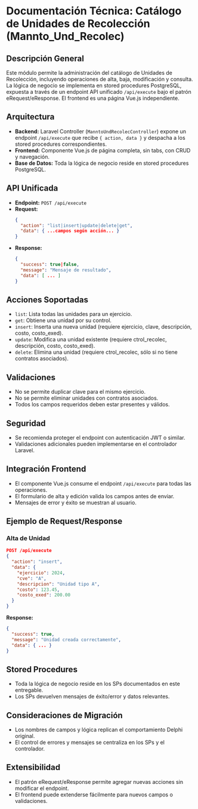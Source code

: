 # Documentación Técnica: Catálogo de Unidades de Recolección (Mannto_Und_Recolec)

## Descripción General
Este módulo permite la administración del catálogo de Unidades de Recolección, incluyendo operaciones de alta, baja, modificación y consulta. La lógica de negocio se implementa en stored procedures PostgreSQL, expuesta a través de un endpoint API unificado `/api/execute` bajo el patrón eRequest/eResponse. El frontend es una página Vue.js independiente.

## Arquitectura
- **Backend:** Laravel Controller (`ManntoUndRecolecController`) expone un endpoint `/api/execute` que recibe `{ action, data }` y despacha a los stored procedures correspondientes.
- **Frontend:** Componente Vue.js de página completa, sin tabs, con CRUD y navegación.
- **Base de Datos:** Toda la lógica de negocio reside en stored procedures PostgreSQL.

## API Unificada
- **Endpoint:** `POST /api/execute`
- **Request:**
  ```json
  {
    "action": "list|insert|update|delete|get",
    "data": { ...campos según acción... }
  }
  ```
- **Response:**
  ```json
  {
    "success": true|false,
    "message": "Mensaje de resultado",
    "data": [ ... ]
  }
  ```

## Acciones Soportadas
- `list`: Lista todas las unidades para un ejercicio.
- `get`: Obtiene una unidad por su control.
- `insert`: Inserta una nueva unidad (requiere ejercicio, clave, descripción, costo, costo_exed).
- `update`: Modifica una unidad existente (requiere ctrol_recolec, descripción, costo, costo_exed).
- `delete`: Elimina una unidad (requiere ctrol_recolec, sólo si no tiene contratos asociados).

## Validaciones
- No se permite duplicar clave para el mismo ejercicio.
- No se permite eliminar unidades con contratos asociados.
- Todos los campos requeridos deben estar presentes y válidos.

## Seguridad
- Se recomienda proteger el endpoint con autenticación JWT o similar.
- Validaciones adicionales pueden implementarse en el controlador Laravel.

## Integración Frontend
- El componente Vue.js consume el endpoint `/api/execute` para todas las operaciones.
- El formulario de alta y edición valida los campos antes de enviar.
- Mensajes de error y éxito se muestran al usuario.

## Ejemplo de Request/Response
### Alta de Unidad
```json
POST /api/execute
{
  "action": "insert",
  "data": {
    "ejercicio": 2024,
    "cve": "A",
    "descripcion": "Unidad tipo A",
    "costo": 123.45,
    "costo_exed": 200.00
  }
}
```
**Response:**
```json
{
  "success": true,
  "message": "Unidad creada correctamente",
  "data": { ... }
}
```

## Stored Procedures
- Toda la lógica de negocio reside en los SPs documentados en este entregable.
- Los SPs devuelven mensajes de éxito/error y datos relevantes.

## Consideraciones de Migración
- Los nombres de campos y lógica replican el comportamiento Delphi original.
- El control de errores y mensajes se centraliza en los SPs y el controlador.

## Extensibilidad
- El patrón eRequest/eResponse permite agregar nuevas acciones sin modificar el endpoint.
- El frontend puede extenderse fácilmente para nuevos campos o validaciones.
